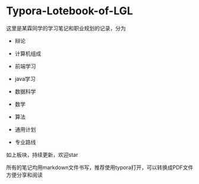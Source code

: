 # Typora-Lotebook-of-LGL
这里是某霖同学的学习笔记和职业规划的记录，分为

- 辩论

- 计算机组成

- 前端学习

- java学习

- 数据科学

- 数学

- 算法

- 通用计划

- 专业路线

  

如上板块，持续更新，欢迎star

所有的笔记均用markdown文件书写，推荐使用typora打开，可以转换成PDF文件方便分享和阅读
